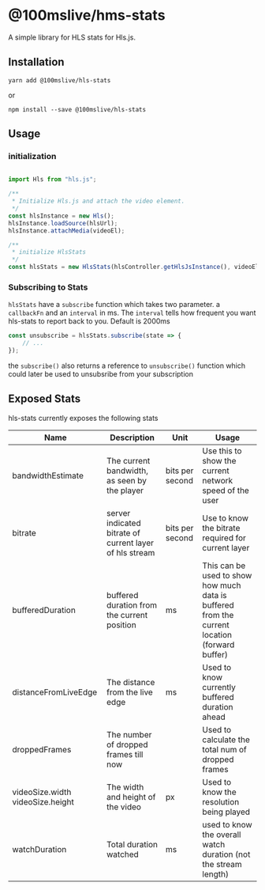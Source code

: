 # @100mslive/hms-stats

A simple library for HLS stats for Hls.js.

## Installation

```shell
yarn add @100mslive/hls-stats
```
or

```shell
npm install --save @100mslive/hls-stats
```

## Usage

### initialization
```javascript

import Hls from "hls.js";

/**
 * Initialize Hls.js and attach the video element.
 */
const hlsInstance = new Hls();
hlsInstance.loadSource(hlsUrl);
hlsInstance.attachMedia(videoEl);

/**
 * initialize HlsStats
 */
const hlsStats = new HlsStats(hlsController.getHlsJsInstance(), videoEl);

```
### Subscribing to Stats
`hlsStats` have a `subscribe` function which takes two parameter. a `callbackFn` and an `interval` in ms.
The `interval` tells how frequent you want hls-stats to report back to you. Default is 2000ms

```javascript
const unsubscribe = hlsStats.subscribe(state => {
    // ...
});

```
the `subscribe()` also returns a reference to `unsubscribe()` function which could later be used to unsubsribe
from your subscription

## Exposed Stats
hls-stats currently exposes the following stats

| Name                             | Description                                             | Unit            | Usage                                                                                         |
|----------------------------------|---------------------------------------------------------|-----------------|-----------------------------------------------------------------------------------------------|
| bandwidthEstimate                | The current bandwidth, as seen by the player            | bits per second | Use this to show the current network speed of the user                                        |
| bitrate                          | server indicated bitrate of current layer of hls stream | bits per second | Use to know the bitrate required for current layer                                            |
| bufferedDuration                 | buffered duration from the current position             | ms              | This can be used to show how much data is buffered from the current location (forward buffer) |
| distanceFromLiveEdge             | The distance from the live edge                         | ms              | Used to know currently buffered duration ahead                                                |
| droppedFrames                    | The number of dropped frames till now                   |                 | Used to calculate the total num of dropped frames                                             | 
| videoSize.width videoSize.height | The width and height of the video                       | px              | Used to know the resolution being played                                                      |
| watchDuration                    | Total duration watched                                  | ms              | used to know the overall watch duration (not the stream length)                               |